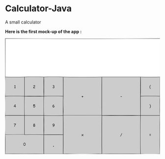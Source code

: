 # Calculator-Java
A small calculator

**Here is the first mock-up of the app :**

![main](mockups/main.jpg)
